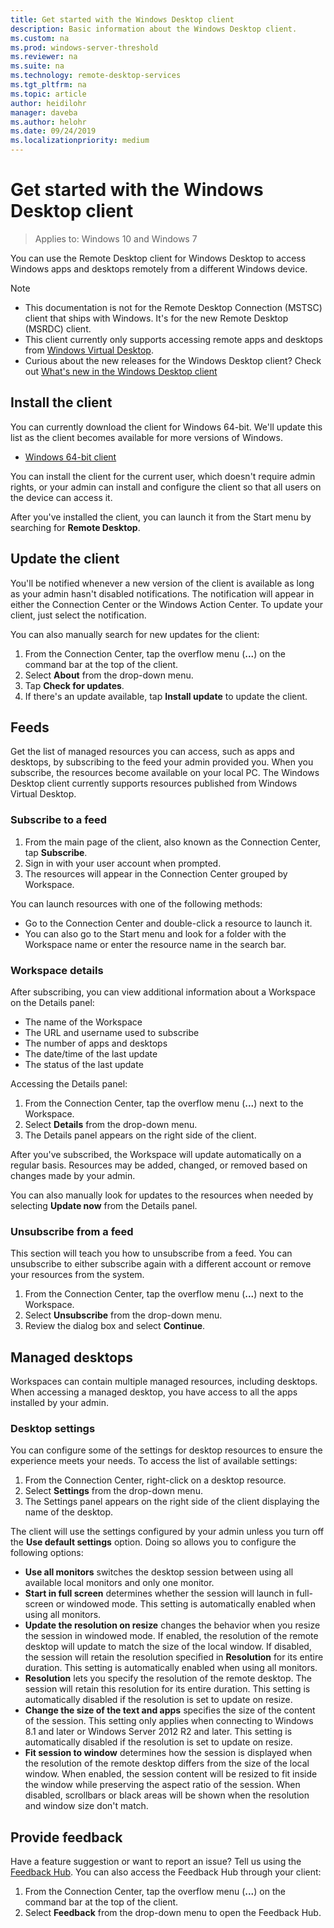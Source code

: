```yaml
---
title: Get started with the Windows Desktop client
description: Basic information about the Windows Desktop client.
ms.custom: na
ms.prod: windows-server-threshold
ms.reviewer: na
ms.suite: na
ms.technology: remote-desktop-services
ms.tgt_pltfrm: na
ms.topic: article
author: heidilohr
manager: daveba
ms.author: helohr
ms.date: 09/24/2019
ms.localizationpriority: medium
---
```

# Get started with the Windows Desktop client

>Applies to: Windows 10 and Windows 7

You can use the Remote Desktop client for Windows Desktop to access Windows apps and desktops remotely from a different Windows device.

> [!NOTE]
> - This documentation is not for the Remote Desktop Connection (MSTSC) client that ships with Windows. It's for the new Remote Desktop (MSRDC) client.
> - This client currently only supports accessing remote apps and desktops from [Windows Virtual Desktop](https://aka.ms/wvd).
> - Curious about the new releases for the Windows Desktop client? Check out [What's new in the Windows Desktop client](windowsdesktop-whatsnew.md)

## Install the client

You can currently download the client for Windows 64-bit. We'll update this list as the client becomes available for more versions of Windows.

- [Windows 64-bit client](https://go.microsoft.com/fwlink/?linkid=2068602)

You can install the client for the current user, which doesn't require admin rights, or your admin can install and configure the client so that all users on the device can access it.

After you've installed the client, you can launch it from the Start menu by searching for **Remote Desktop**.

## Update the client

You'll be notified whenever a new version of the client is available as long as your admin hasn't disabled notifications. The notification will appear in either the Connection Center or the Windows Action Center. To update your client, just select the notification.

You can also manually search for new updates for the client:

1. From the Connection Center, tap the overflow menu (**...**) on the command bar at the top of the client.
2. Select **About** from the drop-down menu.
3. Tap **Check for updates**.
4. If there's an update available, tap **Install update** to update the client.

## Feeds

Get the list of managed resources you can access, such as apps and desktops, by subscribing to the feed your admin provided you. When you subscribe, the resources become available on your local PC. The Windows Desktop client currently supports resources published from Windows Virtual Desktop.

### Subscribe to a feed

1. From the main page of the client, also known as the Connection Center, tap **Subscribe**.
2. Sign in with your user account when prompted.
3. The resources will appear in the Connection Center grouped by Workspace.

You can launch resources with one of the following methods:

- Go to the Connection Center and double-click a resource to launch it.
- You can also go to the Start menu and look for a folder with the Workspace name or enter the resource name in the search bar.

### Workspace details

After subscribing, you can view additional information about a Workspace on the Details panel:

- The name of the Workspace
- The URL and username used to subscribe
- The number of apps and desktops
- The date/time of the last update
- The status of the last update

Accessing the Details panel:

1. From the Connection Center, tap the overflow menu (**...**) next to the Workspace.
2. Select **Details** from the drop-down menu.
3. The Details panel appears on the right side of the client.

After you've subscribed, the Workspace will update automatically on a regular basis. Resources may be added, changed, or removed based on changes made by your admin.

You can also manually look for updates to the resources when needed by selecting **Update now** from the Details panel.

### Unsubscribe from a feed

This section will teach you how to unsubscribe from a feed. You can unsubscribe to either subscribe again with a different account or remove your resources from the system.

1. From the Connection Center, tap the overflow menu (**...**) next to the Workspace.
2. Select **Unsubscribe** from the drop-down menu.
3. Review the dialog box and select **Continue**.

## Managed desktops

Workspaces can contain multiple managed resources, including desktops. When accessing a managed desktop, you have access to all the apps installed by your admin.

### Desktop settings

You can configure some of the settings for desktop resources to ensure the experience meets your needs. To access the list of available settings:

1. From the Connection Center, right-click on a desktop resource.
2. Select **Settings** from the drop-down menu.
3. The Settings panel appears on the right side of the client displaying the name of the desktop.

The client will use the settings configured by your admin unless you turn off the **Use default settings** option. Doing so allows you to configure the following options:

- **Use all monitors** switches the desktop session between using all available local monitors and only one monitor.
- **Start in full screen** determines whether the session will launch in full-screen or windowed mode. This setting is automatically enabled when using all monitors.
- **Update the resolution on resize** changes the behavior when you resize the session in windowed mode. If enabled, the resolution of the remote desktop will update to match the size of the local window. If disabled, the session will retain the resolution specified in **Resolution** for its entire duration. This setting is automatically enabled when using all monitors.
- **Resolution** lets you specify the resolution of the remote desktop. The session will retain this resolution for its entire duration. This setting is automatically disabled if the resolution is set to update on resize.
- **Change the size of the text and apps** specifies the size of the content of the session. This setting only applies when connecting to Windows 8.1 and later or Windows Server 2012 R2 and later. This setting is automatically disabled if the resolution is set to update on resize.
- **Fit session to window** determines how the session is displayed when the resolution of the remote desktop differs from the size of the local window. When enabled, the session content will be resized to fit inside the window while preserving the aspect ratio of the session. When disabled, scrollbars or black areas will be shown when the resolution and window size don't match.

## Provide feedback

Have a feature suggestion or want to report an issue? Tell us using the [Feedback Hub](feedback-hub://?tabid=2&contextid=883). You can also access the Feedback Hub through your client:

1. From the Connection Center, tap the overflow menu (**...**) on the command bar at the top of the client.
2. Select **Feedback** from the drop-down menu to open the Feedback Hub.
